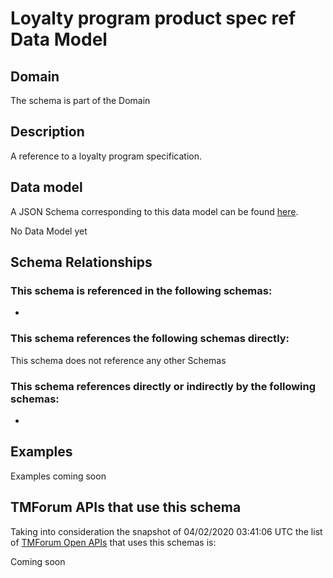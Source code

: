 # Loyalty program product spec ref Data Model

## Domain

The  schema is part of the  Domain

## Description

A reference to a loyalty program specification.

## Data model

A JSON Schema corresponding to this data model can be found
[here](https://github.com/tmforum-rand/schemas/blob/candidates/Product/LoyaltyProgramProductSpecRef.schema.json).

No Data Model yet

## Schema Relationships

### This schema is referenced in the following schemas:

-

### This schema references the following schemas directly:

This schema does not reference any other Schemas

### This schema references directly or indirectly by the following schemas:

-



## Examples

Examples coming soon

## TMForum APIs that use this schema

Taking into consideration the snapshot of 04/02/2020 03:41:06 UTC the list of [TMForum Open APIs](https://www.tmforum.org/open-apis/) that uses this schemas is:

Coming soon